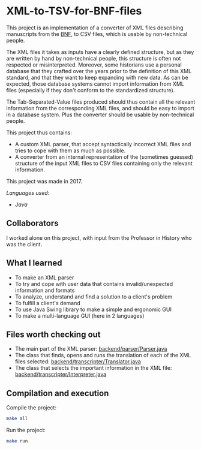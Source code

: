 # XML-to-TSV-for-BNF-files
This project is an implementation of a converter of XML files describing manuscripts from the [BNF](https://www.bnf.fr), to CSV files, which is usable by non-technical people.

The XML files it takes as inputs have a clearly defined structure, but as they are written by hand by non-technical people, this structure is often not respected or misinterpreted.
Moreover, some historians use a personal database that they crafted over the years prior to the definition of this XML standard, and that they want to keep expanding with new data.
As can be expected, those database systems cannot import information from XML files (especially if they don't conform to the standardized structure).

The Tab-Separated-Value files produced should thus contain all the relevant information from the corresponding XML files,
and should be easy to import in a database system.
Plus the converter should be usable by non-technical people.

This project thus contains:
- A custom XML parser, that accept syntactically incorrect XML files and tries to cope with them as much as possible.
- A converter from an internal representation of the (sometimes guessed) structure of the input XML files to CSV files containing only the relevant information.

This project was made in 2017.

*Languages used:*
- *Java*

## Collaborators
I worked alone on this project, with input from the Professor in History who was the client.

## What I learned
- To make an XML parser
- To try and cope with user data that contains invalid/unexpected information and formats
- To analyze, understand and find a solution to a client's problem
- To fulfill a client's demand
- To use Java Swing library to make a simple and ergonomic GUI
- To make a multi-language GUI (here in 2 languages)

## Files worth checking out
- The main part of the XML parser: [backend/parser/Parser.java](https://github.com/SimGus/XML-to-CSV-for-BNF-files/blob/master/backend/parser/Parser.java)
- The class that finds, opens and runs the translation of each of the XML files selected: [backend/transcripter/Translator.java](https://github.com/SimGus/XML-to-CSV-for-BNF-files/blob/master/backend/transcripter/Translator.java)
- The class that selects the important information in the XML file: [backend/transcripter/Interpreter.java](https://github.com/SimGus/XML-to-CSV-for-BNF-files/blob/master/backend/transcripter/Interpreter.java)

## Compilation and execution
Compile the project:
```sh
make all
```

Run the project:
```sh
make run
```

